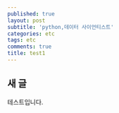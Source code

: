 ```yaml
---
published: true
layout: post
subtitle: 'python,데이터 사이언티스트'
categories: etc
tags: etc
comments: true
title: test1
---
```

## 새 글

테스트입니다.
